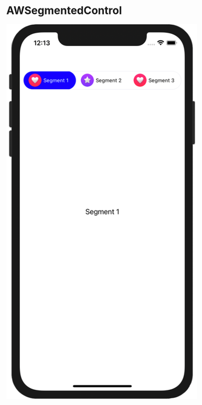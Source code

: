 # AWSegmentedControl


![alt text](https://github.com/tana90/AWSegmentedControl/blob/master/example1-image.png?raw=true)